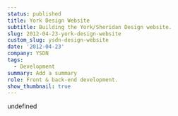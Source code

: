 ```yaml
---
status: published
title: York Design Website
subtitle: Building the York/Sheridan Design website.
slug: 2012-04-23-york-design-website
custom_slug: ysdn-design-website
date: '2012-04-23'
company: YSDN
tags:
  - Development
summary: Add a summary
role: Front & back-end development.
show_thumbnail: true
---
```

undefined